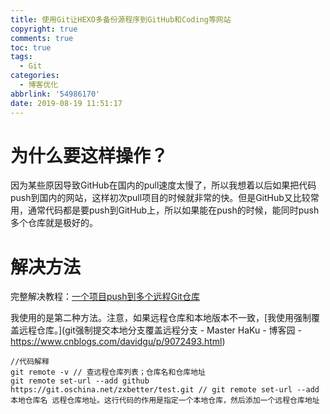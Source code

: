 ```yaml
---
title: 使用Git让HEXO多备份源程序到GitHub和Coding等网站
copyright: true
comments: true
toc: true
tags:
  - Git
categories:
  - 博客优化
abbrlink: '54986170'
date: 2019-08-19 11:51:17
---
```


# 为什么要这样操作？

因为某些原因导致GitHub在国内的pull速度太慢了，所以我想着以后如果把代码push到国内的网站，这样初次pull项目的时候就非常的快。但是GitHub又比较常用，通常代码都是要push到GitHub上，所以如果能在push的时候，能同时push多个仓库就是极好的。

# 解决方法

完整解决教程：[一个项目push到多个远程Git仓库]( https://segmentfault.com/a/1190000011294144)

我使用的是第二种方法。注意，如果远程仓库和本地版本不一致，[我使用强制覆盖远程仓库。](git强制提交本地分支覆盖远程分支 - Master HaKu - 博客园 - https://www.cnblogs.com/davidgu/p/9072493.html)

```shell
//代码解释
git remote -v // 查远程仓库列表；仓库名和仓库地址
git remote set-url --add github https://git.oschina.net/zxbetter/test.git // git remote set-url --add 本地仓库名 远程仓库地址。这行代码的作用是指定一个本地仓库，然后添加一个远程仓库地址
```

